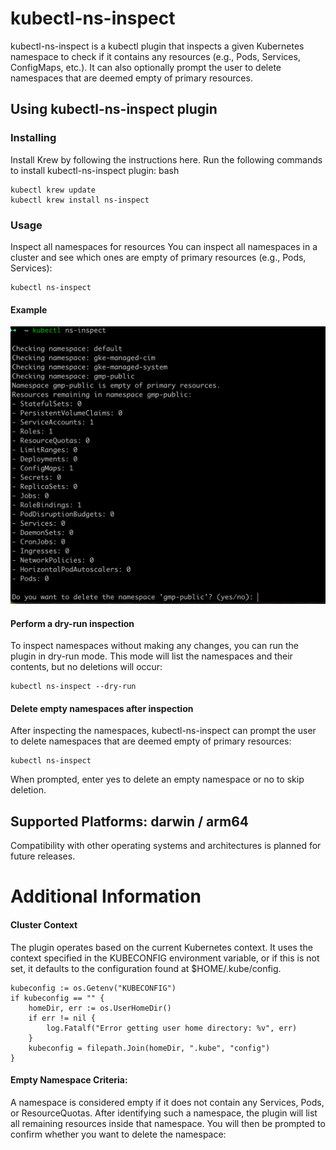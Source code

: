 # kubectl-ns-inspect
kubectl-ns-inspect is a kubectl plugin that inspects a given Kubernetes namespace to check if it contains any resources (e.g., Pods, Services, ConfigMaps, etc.). It can also optionally prompt the user to delete namespaces that are deemed empty of primary resources.

## Using kubectl-ns-inspect plugin
### Installing
Install Krew by following the instructions here.
Run the following commands to install kubectl-ns-inspect plugin:
bash

```
kubectl krew update
kubectl krew install ns-inspect
```

### Usage
Inspect all namespaces for resources
You can inspect all namespaces in a cluster and see which ones are empty of primary resources (e.g., Pods, Services):


```
kubectl ns-inspect
```

#### Example
![alt text](image.png)


#### Perform a dry-run inspection
To inspect namespaces without making any changes, you can run the plugin in dry-run mode. This mode will list the namespaces and their contents, but no deletions will occur:

```
kubectl ns-inspect --dry-run
```

#### Delete empty namespaces after inspection
After inspecting the namespaces, kubectl-ns-inspect can prompt the user to delete namespaces that are deemed empty of primary resources:

```
kubectl ns-inspect
```
When prompted, enter yes to delete an empty namespace or no to skip deletion.


## Supported Platforms: darwin / arm64


Compatibility with other operating systems and architectures is planned for future releases.


# Additional Information


#### Cluster Context

The plugin operates based on the current Kubernetes context. It uses the context specified in the KUBECONFIG environment variable, or if this is not set, it defaults to the configuration found at $HOME/.kube/config.

```
kubeconfig := os.Getenv("KUBECONFIG")
if kubeconfig == "" {
    homeDir, err := os.UserHomeDir()
    if err != nil {
        log.Fatalf("Error getting user home directory: %v", err)
    }
    kubeconfig = filepath.Join(homeDir, ".kube", "config")
}
```


#### Empty Namespace Criteria:

A namespace is considered empty if it does not contain any Services, Pods, or ResourceQuotas. After identifying such a namespace, the plugin will list all remaining resources inside that namespace. You will then be prompted to confirm whether you want to delete the namespace:


</br>
